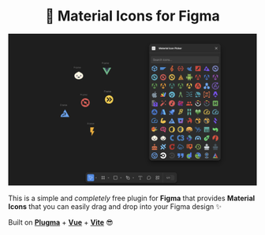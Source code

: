 <h1 align="center">🍱 Material Icons for Figma</h1>

![banner](assets/banner.png)

This is a simple and _completely_ free plugin for **Figma** that provides **Material Icons** that you can easily drag and drop into your Figma design ✨

Built on [**Plugma**](https://www.plugma.dev/) + [**Vue**](https://vuejs.org/) + [**Vite**](https://vite.dev/) 😎
